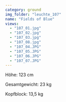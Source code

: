 ```yaml
---
category: ground
img_folder: "leuchte_107"
name: "Fields of Blue"
views:
  - "107_01.jpg"
  - "107_02.jpg"
  - "107_03.jpg"
  - "107_08.jpg"
  - "107_04.JPG"
  - "107_05.JPG"
  - "107_06.JPG"
  - "107_07.JPG"
---
```


Höhe: 123 cm

Gesamtgewicht: 23 kg  

Kopfblock: 13,5 kg 
